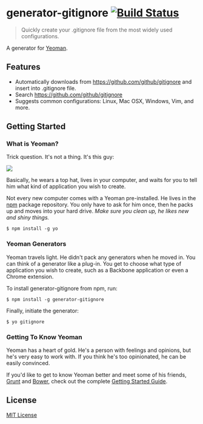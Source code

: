 # generator-gitignore [![Build Status](https://secure.travis-ci.org/Glavin001/generator-gitignore.png?branch=master)](https://travis-ci.org/Glavin001/generator-gitignore)

> Quickly create your .gitignore file from the most widely used configurations.

A generator for [Yeoman](http://yeoman.io).

## Features

- Automatically downloads from https://github.com/github/gitignore and insert into .gitignore file.
- Search https://github.com/github/gitignore
- Suggests common configurations: Linux, Mac OSX, Windows, Vim, and more.

## Getting Started

### What is Yeoman?

Trick question. It's not a thing. It's this guy:

![](http://i.imgur.com/JHaAlBJ.png)

Basically, he wears a top hat, lives in your computer, and waits for you to tell him what kind of application you wish to create.

Not every new computer comes with a Yeoman pre-installed. He lives in the [npm](https://npmjs.org) package repository. You only have to ask for him once, then he packs up and moves into your hard drive. *Make sure you clean up, he likes new and shiny things.*

```
$ npm install -g yo
```

### Yeoman Generators

Yeoman travels light. He didn't pack any generators when he moved in. You can think of a generator like a plug-in. You get to choose what type of application you wish to create, such as a Backbone application or even a Chrome extension.

To install generator-gitignore from npm, run:

```
$ npm install -g generator-gitignore
```

Finally, initiate the generator:

```
$ yo gitignore
```

### Getting To Know Yeoman

Yeoman has a heart of gold. He's a person with feelings and opinions, but he's very easy to work with. If you think he's too opinionated, he can be easily convinced.

If you'd like to get to know Yeoman better and meet some of his friends, [Grunt](http://gruntjs.com) and [Bower](http://bower.io), check out the complete [Getting Started Guide](https://github.com/yeoman/yeoman/wiki/Getting-Started).


## License

[MIT License](http://en.wikipedia.org/wiki/MIT_License)
